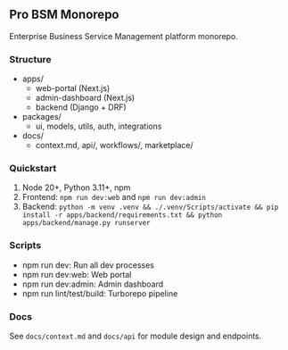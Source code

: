## Pro BSM Monorepo

Enterprise Business Service Management platform monorepo.

### Structure
- apps/
  - web-portal (Next.js)
  - admin-dashboard (Next.js)
  - backend (Django + DRF)
- packages/
  - ui, models, utils, auth, integrations
- docs/
  - context.md, api/, workflows/, marketplace/

### Quickstart
1) Node 20+, Python 3.11+, npm
2) Frontend: `npm run dev:web` and `npm run dev:admin`
3) Backend: `python -m venv .venv && ./.venv/Scripts/activate && pip install -r apps/backend/requirements.txt && python apps/backend/manage.py runserver`

### Scripts
- npm run dev: Run all dev processes
- npm run dev:web: Web portal
- npm run dev:admin: Admin dashboard
- npm run lint/test/build: Turborepo pipeline

### Docs
See `docs/context.md` and `docs/api` for module design and endpoints.

